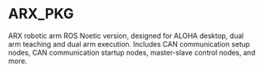 # ARX_PKG
ARX robotic arm ROS Noetic version, designed for ALOHA desktop, dual arm teaching and dual arm execution. Includes CAN communication setup nodes, CAN communication startup nodes, master-slave control nodes, and more.